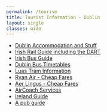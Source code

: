 ```yaml
---
permalink: /tourism
title: Tourist Information - Dublin
layout: single
classes: wide
---
```


<ul>
<li><a href="http://www.visitdublin.com">Dublin Accommodation and Stuff</a>

<li><a href="http://www.irishrail.ie/">Irish Rail Guide including the DART</a>

<li><a href="http://www.buseireann.ie/">Irish Bus Guide</a>

<li><a href="http://www.dublinbus.ie/">Dublin Bus Timetables </a>

<li><a href="http://www.luas.ie/">Luas Tram Information </a>

<li><a href="http://www.ryanair.ie/">Ryan Air - Cheap Fares </a>

<li><a href="http://www.aerlingus.com/">Aer Lingus - Cheap Fares </a>

<li><a href="http://www.aircoach.ie">AirCoach Services </a>

<li><a href="http://www.ireland.com/">Ireland Guide</a>

<li><a href="http://www.publin.ie/">A pub guide</a>


